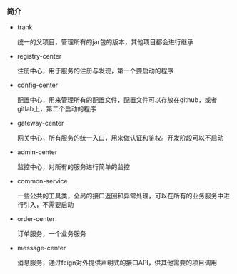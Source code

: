 ### 简介

- trank

  统一的父项目，管理所有的jar包的版本，其他项目都会进行继承

- registry-center

  注册中心，用于服务的注册与发现，第一个要启动的程序

- config-center

  配置中心，用来管理所有的配置文件，配置文件可以存放在github，或者gitlab上，第二个启动的程序

- gateway-center

  网关中心，所有服务的统一入口，用来做认证和鉴权。开发阶段可以不启动
  
- admin-center

  监控中心，对所有的服务进行简单的监控  

- common-service

  一些公共的工具类，全局的接口返回和异常处理，可以在所有的业务服务中进行引入，不需要启动

- order-center

  订单服务，一个业务服务

- message-center

  消息服务，通过feign对外提供声明式的接口API，供其他需要的项目调用


